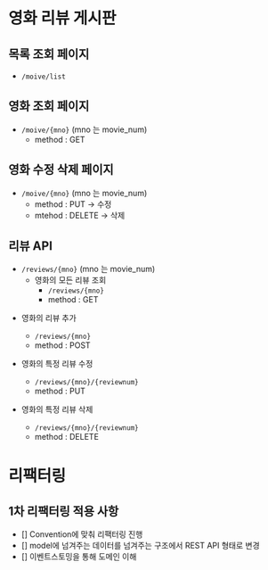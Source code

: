 # 영화 리뷰 게시판

## 목록 조회 페이지

* `/moive/list` 

[//]: # (<img width="800" alt="스크린샷 2021-05-06 오전 11 35 58" src="https://user-images.githubusercontent.com/47476276/117234060-40f73100-ae5f-11eb-81d3-56abafc62c5c.png">)


## 영화 조회 페이지

* `/moive/{mno}` (mno 는 movie_num)
  * method : GET

[//]: # (<img width="600" alt="스크린샷 2021-05-06 오전 11 39 39" src="https://user-images.githubusercontent.com/47476276/117234328-c0850000-ae5f-11eb-9625-c0f9763989a7.png">)

## 영화 수정 삭제 페이지
* `/moive/{mno}` (mno 는 movie_num)
  * method : PUT -> 수정
  * mtehod : DELETE -> 삭제
  
[//]: # (<img width="802" alt="스크린샷 2021-05-06 오전 11 41 11" src="https://user-images.githubusercontent.com/47476276/117234440-f75b1600-ae5f-11eb-8417-8928611cd00d.png">)

## 리뷰 API

* `/reviews/{mno}` (mno 는 movie_num)
  * 영화의 모든 리뷰 조회
    * `/reviews/{mno}` 
    * method : GET
  
[//]: # (  <img width="379" alt="스크린샷 2021-05-06 오전 11 48 03" src="https://user-images.githubusercontent.com/47476276/117234976-efe83c80-ae60-11eb-8977-2fe608a6fc61.png">)
  
  * 영화의 리뷰 추가
    * `/reviews/{mno}` 
    * method : POST
    
  * 영화의 특정 리뷰 수정
    * `/reviews/{mno}/{reviewnum}`
    * method : PUT
    
  * 영화의 특정 리뷰 삭제
    * `/reviews/{mno}/{reviewnum}`
    * method : DELETE

# 리팩터링

## 1차 리팩터링 적용 사항
* [] Convention에 맞춰 리팩터링 진행
* [] model에 넘겨주는 데이터를 넘겨주는 구조에서 REST API 형태로 변경
* [] 이벤트스토밍을 통해 도메인 이해

 
